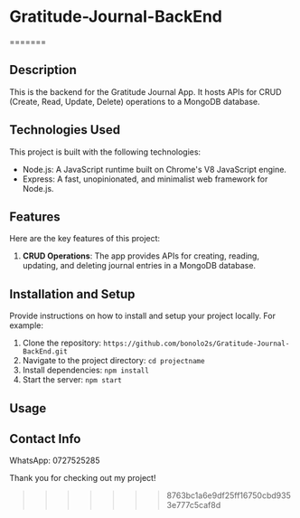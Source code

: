 # Gratitude-Journal-BackEnd

=======
## Description
This is the backend for the Gratitude Journal App. It hosts APIs for CRUD (Create, Read, Update, Delete) operations to a MongoDB database.

## Technologies Used
This project is built with the following technologies:

- Node.js: A JavaScript runtime built on Chrome's V8 JavaScript engine.
- Express: A fast, unopinionated, and minimalist web framework for Node.js.

## Features
Here are the key features of this project:

1. **CRUD Operations**: The app provides APIs for creating, reading, updating, and deleting journal entries in a MongoDB database.

## Installation and Setup

Provide instructions on how to install and setup your project locally. For example:

1. Clone the repository: `https://github.com/bonolo2s/Gratitude-Journal-BackEnd.git`
2. Navigate to the project directory: `cd projectname`
3. Install dependencies: `npm install`
4. Start the server: `npm start`

## Usage

## Contact Info
WhatsApp: 0727525285

Thank you for checking out my project!
>>>>>>> 8763bc1a6e9df25ff16750cbd9353e777c5caf8d
